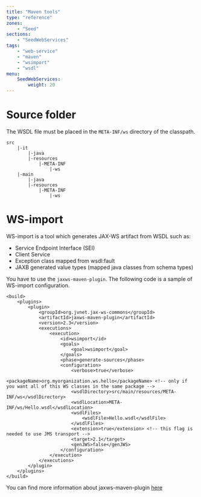 ```yaml
---
title: "Maven tools"
type: "reference"
zones:
    - "Seed"
sections:
    - "SeedWebServices"
tags:
    - "web-service"
    - "maven"
    - "wsimport"
    - "wsdl"
menu:
    SeedWebServices:
        weight: 20
---
```


# Source folder

The WSDL file must be placed in the `META-INF/ws` directory of the classpath. 

```
src
    |-it
        |-java
        |-resources
            |-META-INF
                |-ws
    |-main
        |-java
        |-resources
            |-META-INF
                |-ws
```

# WS-import

WS-import is a tool which generates JAX-WS artifact from WSDL such as:

* Service Endpoint Interface (SEI)
* Client Service
* Exception class mapped from wsdl:fault
* JAXB generated value types (mapped java classes from schema types)

You have to use the `jaxws-maven-plugin`. The following code is a sample of WS-import configuration.

```
<build>
    <plugins>
        <plugin>
            <groupId>org.jvnet.jax-ws-commons</groupId>
            <artifactId>jaxws-maven-plugin</artifactId>
            <version>2.3</version>
            <executions>
                <execution>
                    <id>wsimport</id>
                    <goals>
                        <goal>wsimport</goal>
                    </goals>
                    <phase>generate-sources</phase>
                    <configuration>
                        <verbose>true</verbose>
                        <packageName>org.myorganization.ws.hello</packageName> <!-- only if you want all of this WS classes in the same package -->
                        <wsdlDirectory>src/main/resources/META-INF/ws</wsdlDirectory>
                        <wsdlLocation>META-INF/ws/Hello.wsdl</wsdlLocation>
                        <wsdlFiles>
                            <wsdlFile>Hello.wsdl</wsdlFile>
                        </wsdlFiles>
                        <extension>true</extension> <!-- this flag is needed to use JMS transport -->
                        <target>2.1</target>
                        <genJWS>false</genJWS>
                    </configuration>
                </execution>
            </executions>
        </plugin>
    </plugins>
</build>
```

You can find more information about jaxws-maven-plugin [here](https://jax-ws-commons.java.net/jaxws-maven-plugin/wsimport-mojo.html)


